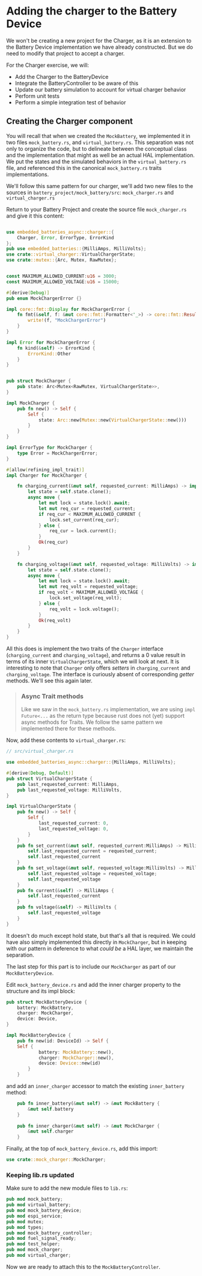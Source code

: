 # Adding the charger to the Battery Device

We won't be creating a new project for the Charger, as it is an extension to the Battery Device implementation we have already constructed.  But we do need to modify that project to accept a charger.

For the Charger exercise, we will:

- Add the Charger to the BatteryDevice
- Integrate the BatteryController to be aware of this
- Update our battery simulation to account for virtual charger behavior
- Perform unit tests
- Perform a simple integration test of behavior 

## Creating the Charger component

You will recall that when we created the `MockBattery`, we implemented it in two files `mock_battery.rs`, and `virtual_battery.rs`. This separation was not only to organize the code, but to delineate between the conceptual class and the implementation that might as well be an actual HAL implementation.  We put the states and the simulated behaviors in the `virtual_battery.rs` file, and referenced this in the canonical `mock_battery.rs` traits implementations.

We'll follow this same pattern for our charger, we'll add two new files to the sources in `battery_project/mock_battery/src`: `mock_charger.rs` and `virtual_charger.rs`

Return to  your Battery Project and create the source file `mock_charger.rs` and give it this content:

```rust

use embedded_batteries_async::charger::{
    Charger, Error, ErrorType, ErrorKind
};
pub use embedded_batteries::{MilliAmps, MilliVolts};
use crate::virtual_charger::VirtualChargerState;
use crate::mutex::{Arc, Mutex, RawMutex};


const MAXIMUM_ALLOWED_CURRENT:u16 = 3000;
const MAXIMUM_ALLOWED_VOLTAGE:u16 = 15000;

#[derive(Debug)]
pub enum MockChargerError {}

impl core::fmt::Display for MockChargerError {
    fn fmt(&self, f: &mut core::fmt::Formatter<'_>) -> core::fmt::Result {
        write!(f, "MockChargerError")
    }
}

impl Error for MockChargerError {
    fn kind(&self) -> ErrorKind {
        ErrorKind::Other
    }    
}


pub struct MockCharger {
    pub state: Arc<Mutex<RawMutex, VirtualChargerState>>,
}

impl MockCharger {
    pub fn new() -> Self {
        Self {
            state: Arc::new(Mutex::new(VirtualChargerState::new()))
        }
    }
}

impl ErrorType for MockCharger {
    type Error = MockChargerError;
}

#[allow(refining_impl_trait)]
impl Charger for MockCharger {

    fn charging_current(&mut self, requested_current: MilliAmps) -> impl Future<Output = Result<MilliAmps, Self::Error>> {
        let state = self.state.clone();
        async move {
            let mut lock = state.lock().await;
            let mut req_cur = requested_current;
            if req_cur < MAXIMUM_ALLOWED_CURRENT {
                lock.set_current(req_cur);
            } else {
                req_cur = lock.current();
            }
            Ok(req_cur)
        }
    }

    fn charging_voltage(&mut self, requested_voltage: MilliVolts) -> impl Future<Output = Result<MilliVolts, Self::Error>> {
        let state = self.state.clone();
        async move {
            let mut lock = state.lock().await;
            let mut req_volt = requested_voltage;
            if req_volt < MAXIMUM_ALLOWED_VOLTAGE {
                lock.set_voltage(req_volt);
            } else {
                req_volt = lock.voltage();
            }
            Ok(req_volt)
        }
    }
}
```
All this does is implement the two traits of the `Charger` interface (`charging_current` and `charging_voltage`), and returns a 0 value result in terms of its inner `VirtualChargerState`, which we will look at next.
It is interesting to note that `Charger` only offers _setters_ in `charging_current` and `charging_voltage`. The interface is curiously absent of corresponding _getter_ methods.  We'll see this again later.  

>### Async Trait methods
>Like we saw in the `mock_battery.rs` implementation, we are using `impl Future<...` as the return type because rust does not
>(yet) support async methods for Traits. We follow the same pattern we implemented there for these methods.


Now, add these contents to `virtual_charger.rs`:

```rust
// src/virtual_charger.rs

use embedded_batteries_async::charger::{MilliAmps, MilliVolts};

#[derive(Debug, Default)]
pub struct VirtualChargerState {
    pub last_requested_current: MilliAmps,
    pub last_requested_voltage: MilliVolts,
}

impl VirtualChargerState {
    pub fn new() -> Self {
        Self {
            last_requested_current: 0,
            last_requested_voltage: 0,
        }
    }
    pub fn set_current(&mut self, requested_current:MilliAmps) -> MilliAmps {
        self.last_requested_current = requested_current;
        self.last_requested_current
    }
    pub fn set_voltage(&mut self, requested_voltage:MilliVolts) -> MilliVolts {
        self.last_requested_voltage = requested_voltage;
        self.last_requested_voltage
    }
    pub fn current(&self) -> MilliAmps {
        self.last_requested_current
    }
    pub fn voltage(&self) -> MilliVolts {
        self.last_requested_voltage
    }
}
```
It doesn't do much except hold state, but that's all that is required.  We could have also simply implemented this directly
in `MockCharger`, but in keeping with our pattern in deference to what _could be_ a HAL layer, we maintain the separation.

The last step for this part is to include our `MockCharger` as part of our `MockBatteryDevice`. 

Edit `mock_battery_device.rs` and add the inner charger property to the structure and its impl block:

```rust
pub struct MockBatteryDevice {
    battery: MockBattery,
    charger: MockCharger,
    device: Device,
}

impl MockBatteryDevice {
    pub fn new(id: DeviceId) -> Self {
    Self {
            battery: MockBattery::new(),
            charger: MockCharger::new(),
            device: Device::new(id)
        }
    }

```

and add an `inner_charger` accessor to match the existing `inner_battery` method:

```rust
    pub fn inner_battery(&mut self) -> &mut MockBattery {
        &mut self.battery
    }   
    
    pub fn inner_charger(&mut self) -> &mut MockCharger {
        &mut self.charger
    }   
```

Finally, at the top of `mock_battery_device.rs`, add this import:
```rust
use crate::mock_charger::MockCharger;
```

### Keeping lib.rs updated
Make sure to add the new module files to `lib.rs`:
```rust
pub mod mock_battery;
pub mod virtual_battery;
pub mod mock_battery_device;
pub mod espi_service;
pub mod mutex;
pub mod types;
pub mod mock_battery_controller;
pub mod fuel_signal_ready;
pub mod test_helper;
pub mod mock_charger;
pub mod virtual_charger;
```

Now we are ready to attach this to the `MockBatteryController`.




